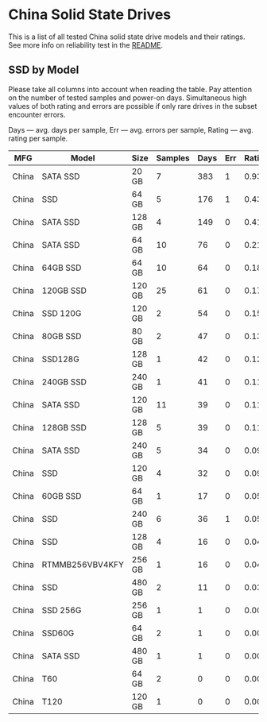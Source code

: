 China Solid State Drives
========================

This is a list of all tested China solid state drive models and their ratings. See
more info on reliability test in the [README](https://github.com/linuxhw/SMART).

SSD by Model
------------

Please take all columns into account when reading the table. Pay attention on the
number of tested samples and power-on days. Simultaneous high values of both rating
and errors are possible if only rare drives in the subset encounter errors.

Days   — avg. days per sample,
Err    — avg. errors per sample,
Rating — avg. rating per sample.

| MFG       | Model              | Size   | Samples | Days  | Err   | Rating |
|-----------|--------------------|--------|---------|-------|-------|--------|
| China     | SATA SSD           | 20 GB  | 7       | 383   | 1     | 0.93   |
| China     | SSD                | 64 GB  | 5       | 176   | 1     | 0.43   |
| China     | SATA SSD           | 128 GB | 4       | 149   | 0     | 0.41   |
| China     | SATA SSD           | 64 GB  | 10      | 76    | 0     | 0.21   |
| China     | 64GB SSD           | 64 GB  | 10      | 64    | 0     | 0.18   |
| China     | 120GB SSD          | 120 GB | 25      | 61    | 0     | 0.17   |
| China     | SSD 120G           | 120 GB | 2       | 54    | 0     | 0.15   |
| China     | 80GB SSD           | 80 GB  | 2       | 47    | 0     | 0.13   |
| China     | SSD128G            | 128 GB | 1       | 42    | 0     | 0.12   |
| China     | 240GB SSD          | 240 GB | 1       | 41    | 0     | 0.11   |
| China     | SATA SSD           | 120 GB | 11      | 39    | 0     | 0.11   |
| China     | 128GB SSD          | 128 GB | 5       | 39    | 0     | 0.11   |
| China     | SATA SSD           | 240 GB | 5       | 34    | 0     | 0.09   |
| China     | SSD                | 120 GB | 4       | 32    | 0     | 0.09   |
| China     | 60GB SSD           | 64 GB  | 1       | 17    | 0     | 0.05   |
| China     | SSD                | 240 GB | 6       | 36    | 1     | 0.05   |
| China     | SSD                | 128 GB | 4       | 16    | 0     | 0.04   |
| China     | RTMMB256VBV4KFY    | 256 GB | 1       | 16    | 0     | 0.04   |
| China     | SSD                | 480 GB | 2       | 11    | 0     | 0.03   |
| China     | SSD 256G           | 256 GB | 1       | 1     | 0     | 0.00   |
| China     | SSD60G             | 64 GB  | 2       | 1     | 0     | 0.00   |
| China     | SATA SSD           | 480 GB | 1       | 1     | 0     | 0.00   |
| China     | T60                | 64 GB  | 2       | 0     | 0     | 0.00   |
| China     | T120               | 120 GB | 1       | 0     | 0     | 0.00   |
